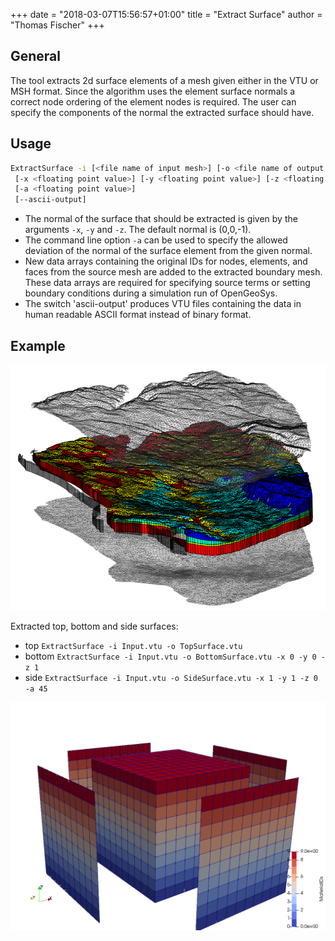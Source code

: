 +++
date = "2018-03-07T15:56:57+01:00"
title = "Extract Surface"
author = "Thomas Fischer"
+++

## General

The tool extracts 2d surface elements of a mesh given either in the VTU or MSH format. Since the algorithm uses the element surface normals a correct node ordering of the element nodes is required. The user can specify the components of the normal the extracted surface should have.

## Usage

```bash
ExtractSurface -i [<file name of input mesh>] [-o <file name of output mesh>]
 [-x <floating point value>] [-y <floating point value>] [-z <floating point value>]
 [-a <floating point value>]
 [--ascii-output]
```

- The normal of the surface that should be extracted is given by the arguments `-x`, `-y` and `-z`. The default normal is (0,0,-1).
- The command line option `-a` can be used to specify the allowed deviation of the normal of the surface element from the given normal.
- New data arrays containing the original IDs for nodes, elements, and faces from the source mesh are added to the extracted boundary mesh.  These data arrays are required for specifying source terms or setting boundary conditions during a simulation run of OpenGeoSys.
- The switch 'ascii-output' produces VTU files containing the data in human readable ASCII format instead of binary format.

## Example

![Extracted surfaces](TopBottomSideSurface.png)

Extracted top, bottom and side surfaces:

- top `ExtractSurface -i Input.vtu -o TopSurface.vtu`
- bottom `ExtractSurface -i Input.vtu -o BottomSurface.vtu -x 0 -y 0 -z 1`
- side `ExtractSurface -i Input.vtu -o SideSurface.vtu -x 1 -y 1 -z 0 -a 45`

![The extracted front, right, back, and left surfaces from the cube that are colored by the corresponding subsurface material id](CubeFrontRightBackLeft.png "Shows the extracted front, right, back, and left surfaces from the cube that are colored by the corresponding subsurface material id. The material ids transformed to the surfaces can be used for further boundary condition preparations for instance employing paraviews threshold filter.")
